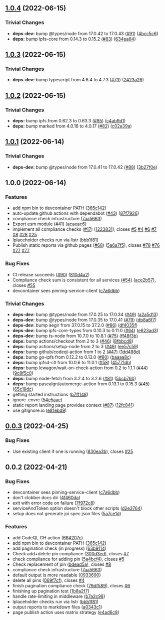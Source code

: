 ## [1.0.4](https://github.com/ipfs-shipyard/pinning-service-compliance/compare/v1.0.3...v1.0.4) (2022-06-15)


### Trivial Changes

* **deps-dev:** bump @types/node from 17.0.42 to 17.0.43 ([#91](https://github.com/ipfs-shipyard/pinning-service-compliance/issues/91)) ([4bcc5c6](https://github.com/ipfs-shipyard/pinning-service-compliance/commit/4bcc5c624c12a43206d6c08cbc32409113f1e313))
* **deps:** bump ipfs-core from 0.14.3 to 0.15.2 ([#83](https://github.com/ipfs-shipyard/pinning-service-compliance/issues/83)) ([634ea64](https://github.com/ipfs-shipyard/pinning-service-compliance/commit/634ea64d7b42f147171e9a7dd05b18a07d12792a))

## [1.0.3](https://github.com/ipfs-shipyard/pinning-service-compliance/compare/v1.0.2...v1.0.3) (2022-06-15)


### Trivial Changes

* **deps-dev:** bump typescript from 4.6.4 to 4.7.3 ([#73](https://github.com/ipfs-shipyard/pinning-service-compliance/issues/73)) ([2423a26](https://github.com/ipfs-shipyard/pinning-service-compliance/commit/2423a26b362ad060560c726fb75ee86012f9139d))

## [1.0.2](https://github.com/ipfs-shipyard/pinning-service-compliance/compare/v1.0.1...v1.0.2) (2022-06-15)


### Trivial Changes

* **deps:** bump ipfs from 0.62.3 to 0.63.3 ([#85](https://github.com/ipfs-shipyard/pinning-service-compliance/issues/85)) ([c4ab9d1](https://github.com/ipfs-shipyard/pinning-service-compliance/commit/c4ab9d1c155868c58fc0ce82c3b6aa2b6659081a))
* **deps:** bump marked from 4.0.16 to 4.0.17 ([#82](https://github.com/ipfs-shipyard/pinning-service-compliance/issues/82)) ([c02a39a](https://github.com/ipfs-shipyard/pinning-service-compliance/commit/c02a39a3f5e25763282233d5fc4ff8d28af58bfe))

## [1.0.1](https://github.com/ipfs-shipyard/pinning-service-compliance/compare/v1.0.0...v1.0.1) (2022-06-14)


### Trivial Changes

* **deps-dev:** bump @types/node from 17.0.41 to 17.0.42 ([#88](https://github.com/ipfs-shipyard/pinning-service-compliance/issues/88)) ([3b27f0e](https://github.com/ipfs-shipyard/pinning-service-compliance/commit/3b27f0e942eaf64c7ca5444b090ab1bffa66cf44))

## 1.0.0 (2022-06-14)


### Features

* add npm bin to devcontainer PATH ([365c142](https://github.com/ipfs-shipyard/pinning-service-compliance/commit/365c142216d3ead0c60cfb8c286c733ebc8cdc6e))
* auto-update github actions with dependabot ([#43](https://github.com/ipfs-shipyard/pinning-service-compliance/issues/43)) ([87f7926](https://github.com/ipfs-shipyard/pinning-service-compliance/commit/87f7926244e260da9c5ed052ab70e8768871f1f9))
* compliance check infrastructure ([7aa5663](https://github.com/ipfs-shipyard/pinning-service-compliance/commit/7aa566376616e4a3a1c423ac8cc7ab8cac31502d))
* Export esm module ([#41](https://github.com/ipfs-shipyard/pinning-service-compliance/issues/41)) ([acaeac6](https://github.com/ipfs-shipyard/pinning-service-compliance/commit/acaeac655eea7267fbec216d59d1d161e5d41b7c))
* implement all compliance checks ([#17](https://github.com/ipfs-shipyard/pinning-service-compliance/issues/17)) ([1223831](https://github.com/ipfs-shipyard/pinning-service-compliance/commit/1223831e366a8e357d3cad424b523694d770fe1a)), closes [#5](https://github.com/ipfs-shipyard/pinning-service-compliance/issues/5) [#4](https://github.com/ipfs-shipyard/pinning-service-compliance/issues/4) [#6](https://github.com/ipfs-shipyard/pinning-service-compliance/issues/6) [#7](https://github.com/ipfs-shipyard/pinning-service-compliance/issues/7) [#8](https://github.com/ipfs-shipyard/pinning-service-compliance/issues/8) [#28](https://github.com/ipfs-shipyard/pinning-service-compliance/issues/28) [#25](https://github.com/ipfs-shipyard/pinning-service-compliance/issues/25)
* lplaceholder checks run via listr ([bbb1f81](https://github.com/ipfs-shipyard/pinning-service-compliance/commit/bbb1f81009b6952b76c4719299fa878bd5a8acbb))
* Publish static reports via github pages ([#68](https://github.com/ipfs-shipyard/pinning-service-compliance/issues/68)) ([5a6a7f5](https://github.com/ipfs-shipyard/pinning-service-compliance/commit/5a6a7f58bc83c849076f015dbed1878afb42c0d8)), closes [#78](https://github.com/ipfs-shipyard/pinning-service-compliance/issues/78) [#76](https://github.com/ipfs-shipyard/pinning-service-compliance/issues/76) [#77](https://github.com/ipfs-shipyard/pinning-service-compliance/issues/77) [#77](https://github.com/ipfs-shipyard/pinning-service-compliance/issues/77)


### Bug Fixes

* CI release succeeds ([#90](https://github.com/ipfs-shipyard/pinning-service-compliance/issues/90)) ([810d4a2](https://github.com/ipfs-shipyard/pinning-service-compliance/commit/810d4a28e99e608989d0cd43dda8e9622ea92714))
* Compliance check sum is consistent for all services ([#54](https://github.com/ipfs-shipyard/pinning-service-compliance/issues/54)) ([ace2b57](https://github.com/ipfs-shipyard/pinning-service-compliance/commit/ace2b5771e86fe76ee44119011b202ddd2a8dc91)), closes [#55](https://github.com/ipfs-shipyard/pinning-service-compliance/issues/55)
* devcontainer sees pinning-service-client ([c7a6dbb](https://github.com/ipfs-shipyard/pinning-service-compliance/commit/c7a6dbb78a0c0edfb4600bebf895643cc7abec20))


### Trivial Changes

* **deps-dev:** bump @types/node from 17.0.25 to 17.0.34 ([#49](https://github.com/ipfs-shipyard/pinning-service-compliance/issues/49)) ([a2a5d13](https://github.com/ipfs-shipyard/pinning-service-compliance/commit/a2a5d136f34ac20ea0f43a49d2a7f37dcd7939f1))
* **deps-dev:** bump @types/node from 17.0.35 to 17.0.41 ([#79](https://github.com/ipfs-shipyard/pinning-service-compliance/issues/79)) ([db8a6f7](https://github.com/ipfs-shipyard/pinning-service-compliance/commit/db8a6f7962f63109ed3cbe24a95e145a89c360c2))
* **deps-dev:** bump aegir from 37.0.15 to 37.2.0 ([#86](https://github.com/ipfs-shipyard/pinning-service-compliance/issues/86)) ([df4035f](https://github.com/ipfs-shipyard/pinning-service-compliance/commit/df4035f30732fba6eee4cf8a12a6f7c9a5e31dcc))
* **deps-dev:** bump ipfs-core-types from 0.10.3 to 0.11.0 ([#64](https://github.com/ipfs-shipyard/pinning-service-compliance/issues/64)) ([e623ad3](https://github.com/ipfs-shipyard/pinning-service-compliance/commit/e623ad3bb986e649f7796b5e828b35d487cf5dfb))
* **deps-dev:** bump ts-node from 10.7.0 to 10.8.1 ([#75](https://github.com/ipfs-shipyard/pinning-service-compliance/issues/75)) ([ff48f3b](https://github.com/ipfs-shipyard/pinning-service-compliance/commit/ff48f3b4b2d77d6fd95590b87e692b1095e689cd))
* **deps:** bump actions/checkout from 2 to 3 ([#46](https://github.com/ipfs-shipyard/pinning-service-compliance/issues/46)) ([8fbbcd8](https://github.com/ipfs-shipyard/pinning-service-compliance/commit/8fbbcd8da415daf532618817df9a4f7f239e9edb))
* **deps:** bump actions/setup-node from 2 to 3 ([#48](https://github.com/ipfs-shipyard/pinning-service-compliance/issues/48)) ([ee57c59](https://github.com/ipfs-shipyard/pinning-service-compliance/commit/ee57c59e63b2b78f45ceb3a94cdd455c8ac13d4c))
* **deps:** bump github/codeql-action from 1 to 2 ([#47](https://github.com/ipfs-shipyard/pinning-service-compliance/issues/47)) ([1dd488d](https://github.com/ipfs-shipyard/pinning-service-compliance/commit/1dd488db040ff8c91dba42ae4ab82f4fcf9227d0))
* **deps:** bump go-ipfs from 0.12.2 to 0.13.0 ([#80](https://github.com/ipfs-shipyard/pinning-service-compliance/issues/80)) ([baaaa8c](https://github.com/ipfs-shipyard/pinning-service-compliance/commit/baaaa8c3a579b719a5fe2c714d735bbe67e0ba80))
* **deps:** bump ipfsd-ctl from 10.0.6 to 11.0.1 ([#58](https://github.com/ipfs-shipyard/pinning-service-compliance/issues/58)) ([45771db](https://github.com/ipfs-shipyard/pinning-service-compliance/commit/45771dbcdd216bce91b4f4175180087f16ff3bf7))
* **deps:** bump lewagon/wait-on-check-action from 0.2 to 1.1.1 ([#44](https://github.com/ipfs-shipyard/pinning-service-compliance/issues/44)) ([9c8f5c0](https://github.com/ipfs-shipyard/pinning-service-compliance/commit/9c8f5c05f3ba5a1abd4e68e1eccdf6ea400ac640))
* **deps:** bump node-fetch from 3.2.4 to 3.2.6 ([#81](https://github.com/ipfs-shipyard/pinning-service-compliance/issues/81)) ([5bcb760](https://github.com/ipfs-shipyard/pinning-service-compliance/commit/5bcb76009fa699f4f7f577700be0e750466421c3))
* **deps:** bump pascalgn/automerge-action from 0.13.1 to 0.15.3 ([#45](https://github.com/ipfs-shipyard/pinning-service-compliance/issues/45)) ([65c19dc](https://github.com/ipfs-shipyard/pinning-service-compliance/commit/65c19dce16057bb83cdae82623e3bbe8329d39aa))
* getting started instructions ([b7ff148](https://github.com/ipfs-shipyard/pinning-service-compliance/commit/b7ff148475301e61551416eacad30fccf9516260))
* ignore .envrc ([54e5aae](https://github.com/ipfs-shipyard/pinning-service-compliance/commit/54e5aaea5a6ef3564bb7fa3e8a3b6e5e5df59618))
* static report landing page provides context ([#87](https://github.com/ipfs-shipyard/pinning-service-compliance/issues/87)) ([12fc841](https://github.com/ipfs-shipyard/pinning-service-compliance/commit/12fc8415ffec9d4f7d047df31f556e8bd963dd6d))
* use gitignore.io ([e81ebd9](https://github.com/ipfs-shipyard/pinning-service-compliance/commit/e81ebd94a0364912d4b128f339ff294783485984))

## [0.0.3](https://github.com/ipfs-shipyard/pinning-service-compliance/compare/v0.0.2...v0.0.3) (2022-04-25)


### Bug Fixes

* Use existing client if one is running ([830ea3b](https://github.com/ipfs-shipyard/pinning-service-compliance/commit/830ea3b77daf8e67f67f94de2ec1b5acb7352a5f)), closes [#25](https://github.com/ipfs-shipyard/pinning-service-compliance/issues/25)



## 0.0.2 (2022-04-21)


### Bug Fixes

* devcontainer sees pinning-service-client ([c7a6dbb](https://github.com/ipfs-shipyard/pinning-service-compliance/commit/c7a6dbb78a0c0edfb4600bebf895643cc7abec20))
* don't clobber docs dir ([4f460da](https://github.com/ipfs-shipyard/pinning-service-compliance/commit/4f460daa6ab23747cf8415753235825188b06c29))
* exit with error code on failure ([7f972c8](https://github.com/ipfs-shipyard/pinning-service-compliance/commit/7f972c8dda11dc0860807f85003eaa444feecc84))
* serviceAndToken option doesn't block other scripts ([d2e3764](https://github.com/ipfs-shipyard/pinning-service-compliance/commit/d2e37642d832a9bbcd4b1f3aac065e14e53d8698))
* setup does not generate joi spec json files ([5a7ce1d](https://github.com/ipfs-shipyard/pinning-service-compliance/commit/5a7ce1d39ac09cbf161fe1e023461e23e519dbb7))


### Features

* add CodeQL GH action ([664207c](https://github.com/ipfs-shipyard/pinning-service-compliance/commit/664207c422b5f27d93c86ebe1501004982e76aac))
* add npm bin to devcontainer PATH ([365c142](https://github.com/ipfs-shipyard/pinning-service-compliance/commit/365c142216d3ead0c60cfb8c286c733ebc8cdc6e))
* add pagination check (in progress) ([63b9114](https://github.com/ipfs-shipyard/pinning-service-compliance/commit/63b91146a326be9e146ff6f303fb0d3c2641095e))
* Check add+delete pin compliance ([300d3ed](https://github.com/ipfs-shipyard/pinning-service-compliance/commit/300d3ed1bc0b3e0ab20874f4dae08a6d10078c87)), closes [#7](https://github.com/ipfs-shipyard/pinning-service-compliance/issues/7)
* check compliance for adding pin ([5a4bcf4](https://github.com/ipfs-shipyard/pinning-service-compliance/commit/5a4bcf4aeaa3d6caae6c11a8fed97258477a38ac)), closes [#5](https://github.com/ipfs-shipyard/pinning-service-compliance/issues/5)
* Check replacement of pin ([bdead5a](https://github.com/ipfs-shipyard/pinning-service-compliance/commit/bdead5adf1fb8e8ac4f8ff22a61192eeba7dc6ab)), closes [#8](https://github.com/ipfs-shipyard/pinning-service-compliance/issues/8)
* compliance check infrastructure ([7aa5663](https://github.com/ipfs-shipyard/pinning-service-compliance/commit/7aa566376616e4a3a1c423ac8cc7ab8cac31502d))
* default output is more readable ([0933690](https://github.com/ipfs-shipyard/pinning-service-compliance/commit/0933690dea2ee3e5a1436a2db8830372cd3b565d))
* delete all pins ([069f7cf](https://github.com/ipfs-shipyard/pinning-service-compliance/commit/069f7cf622a66e3e0ce8723ecf19f5dbb2224938)), closes [#4](https://github.com/ipfs-shipyard/pinning-service-compliance/issues/4)
* finish pagination compliance check ([79df589](https://github.com/ipfs-shipyard/pinning-service-compliance/commit/79df589695847683c32039b396a2aa1e443110cb)), closes [#6](https://github.com/ipfs-shipyard/pinning-service-compliance/issues/6)
* finishing up pagination test ([1b8a2f7](https://github.com/ipfs-shipyard/pinning-service-compliance/commit/1b8a2f7186fba87a233718ef4e51117667b5cf5e))
* handle rate-limiting in middleware ([b7a2c98](https://github.com/ipfs-shipyard/pinning-service-compliance/commit/b7a2c98f10d9dc7eb5cf3691c05ea91a220cce39))
* lplaceholder checks run via listr ([bbb1f81](https://github.com/ipfs-shipyard/pinning-service-compliance/commit/bbb1f81009b6952b76c4719299fa878bd5a8acbb))
* output reports to markdown files ([a0343c1](https://github.com/ipfs-shipyard/pinning-service-compliance/commit/a0343c1eb6c53bf10cb7fe6305b6db9a965645c0))
* page publish action uses matrix strategy ([e4ad6c8](https://github.com/ipfs-shipyard/pinning-service-compliance/commit/e4ad6c8825d924a8930ea92fffa4b0c8bf34c040))
